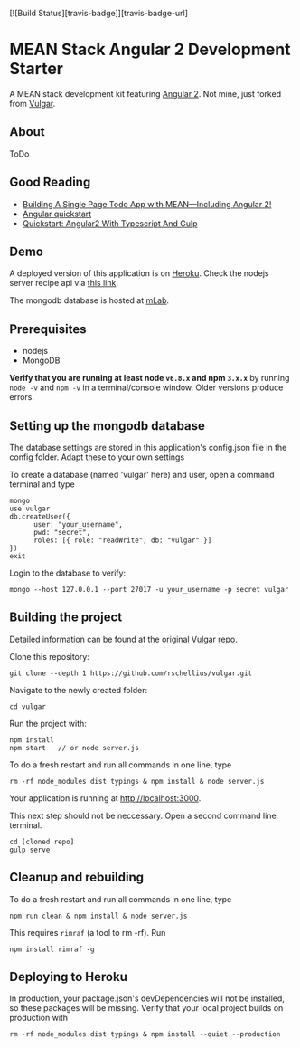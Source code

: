 [![Build Status][travis-badge]][travis-badge-url]

MEAN Stack Angular 2 Development Starter
====================================

A MEAN stack development kit featuring [Angular 2](https://angular.io).
Not mine, just forked from [Vulgar](https://github.com/datatypevoid/vulgar).

About
-------------
ToDo

Good Reading
--------------------

- [Building A Single Page Todo App with MEAN—Including Angular 2!](http://www.davidniciforovic.com/2016/02/03/building-a-single-page-todo-app-with-mean-including-angular-2/)
- [Angular quickstart](https://angular.io/docs/ts/latest/quickstart.html)
- [Quickstart: Angular2 With Typescript And Gulp](http://blog.codeleak.pl/2016/03/quickstart-angular2-with-typescript-and.html) 

Demo
--------------------
A deployed version of this application is on [Heroku](http://angular2mean.herokuapp.com). 
Check the nodejs server recipe api via [this link](http://angular2mean.herokuapp.com/api/recipe).

The mongodb database is hosted at [mLab](https://www.mlab.com/).

Prerequisites
-------------

- nodejs
- MongoDB

**Verify that you are running at least node `v6.8.x` and npm `3.x.x`**
by running `node -v` and `npm -v` in a terminal/console window.
Older versions produce errors.

Setting up the mongodb database
-------------
The database settings are stored in this application's config.json file in the config folder. Adapt these to your own settings

To create a database (named 'vulgar' here) and user, open a command terminal and type

```
mongo
use vulgar
db.createUser({
      user: "your_username",
      pwd: "secret",
      roles: [{ role: "readWrite", db: "vulgar" }]
})
exit
```

Login to the database to verify:

```
mongo --host 127.0.0.1 --port 27017 -u your_username -p secret vulgar
```

Building the project
--------------------

Detailed information can be found at the [original Vulgar repo](https://github.com/datatypevoid/vulgar).

Clone this repository:

```
git clone --depth 1 https://github.com/rschellius/vulgar.git
```

Navigate to the newly created folder:

```
cd vulgar
```

Run the project with:

```
npm install
npm start 	// or node server.js
```

To do a fresh restart and run all commands in one line, type

```
rm -rf node_modules dist typings & npm install & node server.js
```

Your application is running at [http://localhost:3000](http://localhost:3000).


This next step should not be neccessary. 
Open a second command line terminal.

```
cd [cloned repo]
gulp serve
```

Cleanup and rebuilding 
--------------------

To do a fresh restart and run all commands in one line, type

```
npm run clean & npm install & node server.js
```

This requires `rimraf` (a tool to rm -rf). Run 

```
npm install rimraf -g
```

Deploying to Heroku
--------------------
In production, your package.json's devDependencies will not be installed, so these packages will be missing.
Verify that your local project builds on production with

```
rm -rf node_modules dist typings & npm install --quiet --production
```
